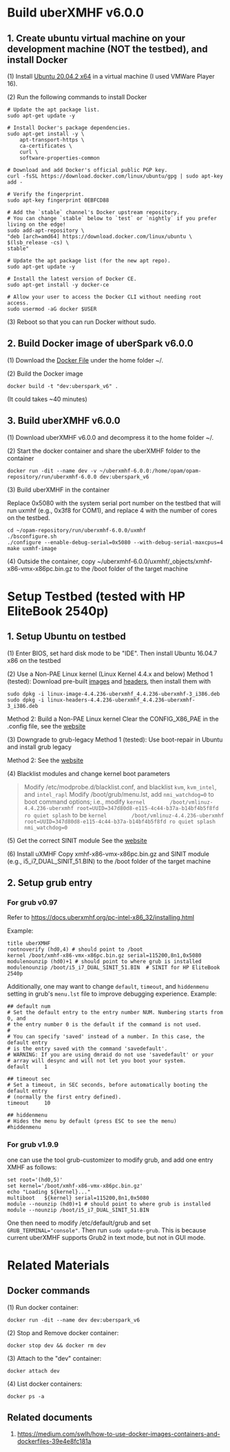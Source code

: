 # Build uberXMHF v6.0.0
## 1. Create ubuntu virtual machine on your development machine (NOT the testbed), and install Docker
(1) Install [Ubuntu 20.04.2 x64](https://releases.ubuntu.com/20.04/ubuntu-20.04.2-desktop-amd64.iso) in a virtual machine (I used VMWare Player 16).

(2) Run the following commands to install Docker

```
# Update the apt package list.
sudo apt-get update -y

# Install Docker's package dependencies.
sudo apt-get install -y \
    apt-transport-https \
    ca-certificates \
    curl \
    software-properties-common

# Download and add Docker's official public PGP key.
curl -fsSL https://download.docker.com/linux/ubuntu/gpg | sudo apt-key add -

# Verify the fingerprint.
sudo apt-key fingerprint 0EBFCD88

# Add the `stable` channel's Docker upstream repository.
# You can change `stable` below to `test` or `nightly` if you prefer living on the edge!
sudo add-apt-repository \
"deb [arch=amd64] https://download.docker.com/linux/ubuntu \
$(lsb_release -cs) \
stable"

# Update the apt package list (for the new apt repo).
sudo apt-get update -y

# Install the latest version of Docker CE.
sudo apt-get install -y docker-ce

# Allow your user to access the Docker CLI without needing root access.
sudo usermod -aG docker $USER
```

(3) Reboot so that you can run Docker without sudo.

## 2. Build Docker image of uberSpark v6.0.0
(1) Download the [Docker File](uXMHF/Dockerfile) under the home folder ~/.

(2) Build the Docker image

```
docker build -t "dev:uberspark_v6" .
```
(It could takes ~40 minutes)


## 3. Build uberXMHF v6.0.0
(1) Download uberXMHF v6.0.0 and decompress it to the home folder ~/.

(2) Start the docker container and share the uberXMHF folder to the container
```
docker run -dit --name dev -v ~/uberxmhf-6.0.0:/home/opam/opam-repository/run/uberxmhf-6.0.0 dev:uberspark_v6
```

(3) Build uberXMHF in the container

Replace 0x5080 with the system serial port number on the testbed that will run uxmhf (e.g., 0x3f8 for COM1), and replace 4 with the number of cores on the testbed.

```
cd ~/opam-repository/run/uberxmhf-6.0.0/uxmhf
./bsconfigure.sh
./configure --enable-debug-serial=0x5080 --with-debug-serial-maxcpus=4
make uxmhf-image
```

(4) Outside the container, copy ~/uberxmhf-6.0.0/uxmhf/_objects/xmhf-x86-vmx-x86pc.bin.gz to the /boot folder of the target machine


# Setup Testbed (tested with HP EliteBook 2540p)

## 1. Setup Ubuntu on testbed
(1) Enter BIOS, set hard disk mode to be "IDE". Then install Ubuntu 16.04.7 x86 on the testbed

(2) Use a Non-PAE Linux kernel (Linux Kernel 4.4.x and below)
Method 1 (tested): Download pre-built [images](https://github.com/uberspark/uberxmhf-linux-kernels/raw/master/ubuntu/x86_32/v4.4.x/linux-image-4.4.236-uberxmhf_4.4.236-uberxmhf-3_i386.deb) and [headers](https://github.com/uberspark/uberxmhf-linux-kernels/raw/master/ubuntu/x86_32/v4.4.x/linux-headers-4.4.236-uberxmhf_4.4.236-uberxmhf-3_i386.deb), then install them with 
```
sudo dpkg -i linux-image-4.4.236-uberxmhf_4.4.236-uberxmhf-3_i386.deb
sudo dpkg -i linux-headers-4.4.236-uberxmhf_4.4.236-uberxmhf-3_i386.deb
```

Method 2: Build a Non-PAE Linux kernel
Clear the CONFIG_X86_PAE in the .config file, see the [website](https://docs.uberxmhf.org/pc-intel-x86_32/supported-os.html)

(3) Downgrade to grub-legacy
Method 1 (tested): Use boot-repair in Ubuntu and install grub legacy

Method 2: See the [website](https://docs.uberxmhf.org/pc-intel-x86_32/installing.html#downgrade-from-grub-2-to-grub-1)

(4) Blacklist modules and change kernel boot parameters
> Modify /etc/modprobe.d/blacklist.conf, and blacklist `kvm`, `kvm_intel`, and `intel_rapl`
> Modify /boot/grub/menu.lst, add `nmi_watchdog=0` to boot command options; i.e., modify `kernel		/boot/vmlinuz-4.4.236-uberxmhf root=UUID=347d80d8-e115-4c44-b37a-b14bf4b5f8fd ro quiet splash` to be `kernel		/boot/vmlinuz-4.4.236-uberxmhf root=UUID=347d80d8-e115-4c44-b37a-b14bf4b5f8fd ro quiet splash nmi_watchdog=0`

(5) Get the correct SINIT module
See the [website](https://docs.uberxmhf.org/pc-intel-x86_32/installing.html#get-the-correct-sinit-module)

(6) Install uXMHF
Copy xmhf-x86-vmx-x86pc.bin.gz and SINIT module (e.g., i5_i7_DUAL_SINIT_51.BIN) to the /boot folder of the target machine


## 2. Setup grub entry
### For grub v0.97
Refer to https://docs.uberxmhf.org/pc-intel-x86_32/installing.html

Example:
```
title uberXMHF
rootnoverify (hd0,4) # should point to /boot
kernel /boot/xmhf-x86-vmx-x86pc.bin.gz serial=115200,8n1,0x5080
modulenounzip (hd0)+1 # should point to where grub is installed
modulenounzip /boot/i5_i7_DUAL_SINIT_51.BIN  # SINIT for HP EliteBook 2540p
```

Additionally, one may want to change `default`, `timeout`, and `hiddenmenu` setting in grub's `menu.lst` file to improve debugging experience. Example:
```
## default num
# Set the default entry to the entry number NUM. Numbering starts from 0, and
# the entry number 0 is the default if the command is not used.
#
# You can specify 'saved' instead of a number. In this case, the default entry
# is the entry saved with the command 'savedefault'.
# WARNING: If you are using dmraid do not use 'savedefault' or your
# array will desync and will not let you boot your system.
default		1

## timeout sec
# Set a timeout, in SEC seconds, before automatically booting the default entry
# (normally the first entry defined).
timeout		10

## hiddenmenu
# Hides the menu by default (press ESC to see the menu)
#hiddenmenu
```

### For grub v1.9.9
one can use the tool grub-customizer to modify grub, and add one entry XMHF as follows:
```
set root='(hd0,5)'
set kernel='/boot/xmhf-x86-vmx-x86pc.bin.gz'
echo "Loading ${kernel}..."
multiboot	${kernel} serial=115200,8n1,0x5080
module --nounzip (hd0)+1 # should point to where grub is installed
module --nounzip /boot/i5_i7_DUAL_SINIT_51.BIN
```

One then need to modify /etc/default/grub and set `GRUB_TERMINAL="console"`. Then run `sudo update-grub`. This is because current uberXMHF supports Grub2 in text mode, but not in GUI mode.


# Related Materials
## Docker commands
(1) Run docker container: 
```
docker run -dit --name dev dev:uberspark_v6
```

(2) Stop and Remove docker container:
```
docker stop dev && docker rm dev
```

(3) Attach to the "dev" container:
```
docker attach dev
```

(4) List docker containers:
```
docker ps -a
```

## Related documents
1. https://medium.com/swlh/how-to-use-docker-images-containers-and-dockerfiles-39e4e8fc181a
